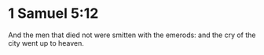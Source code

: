 # 1 Samuel 5:12

And the men that died not were smitten with the emerods: and the cry of the city went up to heaven.